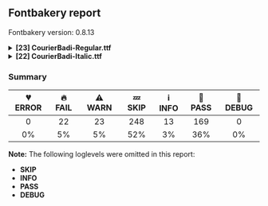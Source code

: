 ## Fontbakery report

Fontbakery version: 0.8.13

<details><summary><b>[23] CourierBadi-Regular.ttf</b></summary><div><details><summary>🔥 <b>FAIL:</b> Check copyright namerecords match license file. (<a href="https://font-bakery.readthedocs.io/en/stable/fontbakery/profiles/googlefonts.html#com.google.fonts/check/name/license">com.google.fonts/check/name/license</a>)</summary><div>


* 🔥 **FAIL** License file OFL.txt exists but NameID 13 (LICENSE DESCRIPTION) value on platform 3 (WINDOWS) is not specified for that. Value was: "Copyright (c) 2023 Joop Kiefte (https://github.com/LaPingvino/courier-badi)

Derived from Courier Prime with original copyright:
Copyright (c) 2015
Quote-Unquote Apps (https://quoteunquoteapps.com)
with Reserved Font Name Courier Prime Source.

This Font Software is licensed under the SIL Open Font License
Version 1.1. This license is copied below
and is also available with a FAQ at: https://scripts.sil.org/OFL


-----------------------------------------------------------
SIL OPEN FONT LICENSE Version 1.1 - 26 February 2007
-----------------------------------------------------------

PREAMBLE
The goals of the Open Font License (OFL) are to stimulate worldwide development of collaborative font projects
to support the font creation efforts of academic and linguistic communities
and to provide a free and open framework in which fonts may be shared and improved in partnership with others.

The OFL allows the licensed fonts to be used
studied
modified and redistributed freely as long as they are not sold by themselves. The fonts
including any derivative works
can be bundled
embedded
redistributed and/or sold with any software provided that any reserved names are not used by derivative works. The fonts and derivatives
however
cannot be released under any other type of license. The requirement for fonts to remain under this license does not apply to any document created using the fonts or their derivatives.

DEFINITIONS
"Font Software" refers to the set of files released by the Copyright Holder(s) under this license and clearly marked as such. This may include source files
build scripts and documentation.

"Reserved Font Name" refers to any names specified as such after the copyright statement(s).

"Original Version" refers to the collection of Font Software components as distributed by the Copyright Holder(s).

"Modified Version" refers to any derivative made by adding to
deleting
or substituting -- in part or in whole -- any of the components of the Original Version
by changing formats or by porting the Font Software to a new environment.

"Author" refers to any designer
engineer
programmer
technical writer or other person who contributed to the Font Software.

PERMISSION & CONDITIONS
Permission is hereby granted
free of charge
to any person obtaining a copy of the Font Software
to use
study
copy
merge
embed
modify
redistribute
and sell modified and unmodified copies of the Font Software
subject to the following conditions:

1) Neither the Font Software nor any of its individual components
in Original or Modified Versions
may be sold by itself.

2) Original or Modified Versions of the Font Software may be bundled
redistributed and/or sold with any software
provided that each copy contains the above copyright notice and this license. These can be included either as stand-alone text files
human-readable headers or in the appropriate machine-readable metadata fields within text or binary files as long as those fields can be easily viewed by the user.

3) No Modified Version of the Font Software may use the Reserved Font Name(s) unless explicit written permission is granted by the corresponding Copyright Holder. This restriction only applies to the primary font name as presented to the users.

4) The name(s) of the Copyright Holder(s) or the Author(s) of the Font Software shall not be used to promote
endorse or advertise any Modified Version
except to acknowledge the contribution(s) of the Copyright Holder(s) and the Author(s) or with their explicit written permission.

5) The Font Software
modified or unmodified
in part or in whole
must be distributed entirely under this license
and must not be distributed under any other license. The requirement for fonts to remain under this license does not apply to any document created using the Font Software.

TERMINATION
This license becomes null and void if any of the above conditions are not met.

DISCLAIMER
THE FONT SOFTWARE IS PROVIDED "AS IS"
WITHOUT WARRANTY OF ANY KIND
EXPRESS OR IMPLIED
INCLUDING BUT NOT LIMITED TO ANY WARRANTIES OF MERCHANTABILITY
FITNESS FOR A PARTICULAR PURPOSE AND NONINFRINGEMENT OF COPYRIGHT
PATENT
TRADEMARK
OR OTHER RIGHT. IN NO EVENT SHALL THE COPYRIGHT HOLDER BE LIABLE FOR ANY CLAIM
DAMAGES OR OTHER LIABILITY
INCLUDING ANY GENERAL
SPECIAL
INDIRECT
INCIDENTAL
OR CONSEQUENTIAL DAMAGES
WHETHER IN AN ACTION OF CONTRACT
TORT OR OTHERWISE
ARISING FROM
OUT OF THE USE OR INABILITY TO USE THE FONT SOFTWARE OR FROM OTHER DEALINGS IN THE FONT SOFTWARE." Must be changed to "This Font Software is licensed under the SIL Open Font License, Version 1.1. This license is available with a FAQ at: https://scripts.sil.org/OFL" [code: wrong]
* ⚠ **WARN** Please consider using HTTPS URLs at name table entry [plat=3, enc=1, name=13] [code: http-in-description]
* ⚠ **WARN** For now we're still accepting http URLs, but you should consider using https instead.
 [code: http]
</div></details><details><summary>🔥 <b>FAIL:</b> Copyright notices match canonical pattern in fonts (<a href="https://font-bakery.readthedocs.io/en/stable/fontbakery/profiles/googlefonts.html#com.google.fonts/check/font_copyright">com.google.fonts/check/font_copyright</a>)</summary><div>


* 🔥 **FAIL** Name Table entry: Copyright notices should match a pattern similar to: "Copyright 2019 The Familyname Project Authors (git url)"
But instead we have got:
"Copyright (c) 2023 Joop Kiefte, Copyright (c) 2015 Quote-Unquote Apps." [code: bad-notice-format]
</div></details><details><summary>🔥 <b>FAIL:</b> Name table entries should not contain line-breaks. (<a href="https://font-bakery.readthedocs.io/en/stable/fontbakery/profiles/googlefonts.html#com.google.fonts/check/name/line_breaks">com.google.fonts/check/name/line_breaks</a>)</summary><div>


* 🔥 **FAIL** Name entry LICENSE_DESCRIPTION on platform WINDOWS contains a line-break. [code: line-break]
</div></details><details><summary>🔥 <b>FAIL:</b> OS/2.fsSelection bit 7 (USE_TYPO_METRICS) is set in all fonts. (<a href="https://font-bakery.readthedocs.io/en/stable/fontbakery/profiles/googlefonts.html#com.google.fonts/check/os2/use_typo_metrics">com.google.fonts/check/os2/use_typo_metrics</a>)</summary><div>


* 🔥 **FAIL** OS/2.fsSelection bit 7 (USE_TYPO_METRICS) wasNOT set in the following fonts: ['fonts/ttf/CourierBadi-Regular.ttf', 'fonts/ttf/CourierBadi-Italic.ttf']. [code: missing-os2-fsselection-bit7]
</div></details><details><summary>🔥 <b>FAIL:</b> Checking OS/2 usWinAscent & usWinDescent. (<a href="https://font-bakery.readthedocs.io/en/stable/fontbakery/profiles/universal.html#com.google.fonts/check/family/win_ascent_and_descent">com.google.fonts/check/family/win_ascent_and_descent</a>)</summary><div>


* 🔥 **FAIL** OS/2.usWinAscent value should be equal or greater than 2087, but got 1827 instead [code: ascent]
* 🔥 **FAIL** OS/2.usWinDescent value should be equal or greater than 1364, but got 838 instead. [code: descent]
</div></details><details><summary>🔥 <b>FAIL:</b> Checking OS/2 Metrics match hhea Metrics. (<a href="https://font-bakery.readthedocs.io/en/stable/fontbakery/profiles/universal.html#com.google.fonts/check/os2_metrics_match_hhea">com.google.fonts/check/os2_metrics_match_hhea</a>)</summary><div>


* 🔥 **FAIL** OS/2 sTypoAscender (1638) and hhea ascent (1827) must be equal. [code: ascender]
</div></details><details><summary>🔥 <b>FAIL:</b> Whitespace glyphs have ink? (<a href="https://font-bakery.readthedocs.io/en/stable/fontbakery/profiles/universal.html#com.google.fonts/check/whitespace_ink">com.google.fonts/check/whitespace_ink</a>)</summary><div>


* 🔥 **FAIL** Glyph "uni202F" has ink. It needs to be replaced by an empty glyph. [code: has-ink]
* 🔥 **FAIL** Glyph "uniFEFF" has ink. It needs to be replaced by an empty glyph. [code: has-ink]
</div></details><details><summary>🔥 <b>FAIL:</b> Glyph names are all valid? (<a href="https://font-bakery.readthedocs.io/en/stable/fontbakery/profiles/universal.html#com.google.fonts/check/valid_glyphnames">com.google.fonts/check/valid_glyphnames</a>)</summary><div>


* 🔥 **FAIL** The following glyph names do not comply with naming conventions: doublestroke-ar, fourabove-ar, fourbelow-ar, gafsarkashabove-ar, kafDotless-ar, kafDotless-ar.fina, miniKeheh-ar, rehabove-ar, stroke-ar, threeabove-ar, threedotshorizontalbelow-ar, twoabove-ar and wasla-ar

 A glyph name must be entirely comprised of characters from the following set: A-Z a-z 0-9 .(period) _(underscore). A glyph name must not start with a digit or period. There are a few exceptions such as the special glyph ".notdef". The glyph names "twocents", "a1", and "_" are all valid, while "2cents" and ".twocents" are not. [code: found-invalid-names]
</div></details><details><summary>🔥 <b>FAIL:</b> Ensure soft_dotted characters lose their dot when combined with marks that replace the dot. (<a href="https://font-bakery.readthedocs.io/en/stable/fontbakery/profiles/universal.html#com.google.fonts/check/soft_dotted">com.google.fonts/check/soft_dotted</a>)</summary><div>


* 🔥 **FAIL** The dot of soft dotted characters used in orthographies must disappear in the following strings: i̊ i̋ j̀ j́ j̃ j̄ j̈ j̑ į̀ į́ į̂ į̃ į̄ į̌ і́ ị̀ ị́ ị̂ ị̃ ị̄

The dot of soft dotted characters should disappear in other cases, for example: i̇ ȋ i̒ i҃ i҄ i҅ i҆ i̦̇ i̦̊ i̦̋ ȋ̦ i̦̒ i̦҃ i̦҄ i̦҅ i̦҆ i̧̇ i̧̊ i̧̋ ȋ̧ [code: soft-dotted]
</div></details><details><summary>🔥 <b>FAIL:</b> Checking correctness of monospaced metadata. (<a href="https://font-bakery.readthedocs.io/en/stable/fontbakery/profiles/name.html#com.google.fonts/check/monospace">com.google.fonts/check/monospace</a>)</summary><div>


* 🔥 **FAIL** On monospaced fonts, the value of post.isFixedPitch must be set to a non-zero value (meaning 'fixed width monospaced'), but got 0 instead. [code: mono-bad-post-isFixedPitch]
* 🔥 **FAIL** The PANOSE numbers are incorrect for a monospaced font. Note: Family Type is set to 0, which does not seem right. [code: mono-bad-panose]
* ⚠ **WARN** The OpenType spec recomments at https://learn.microsoft.com/en-us/typography/opentype/spec/recom#hhea-table that hhea.numberOfHMetrics be set to 3 but this font has 1 instead.
Please read https://github.com/fonttools/fonttools/issues/3014 to decide whether this makes sense for your font. [code: bad-numberOfHMetrics]
</div></details><details><summary>🔥 <b>FAIL:</b> Check glyphs do not have duplicate components which have the same x,y coordinates. (<a href="https://font-bakery.readthedocs.io/en/stable/fontbakery/profiles/glyf.html#com.google.fonts/check/glyf_non_transformed_duplicate_components">com.google.fonts/check/glyf_non_transformed_duplicate_components</a>)</summary><div>


* 🔥 **FAIL** The following glyphs have duplicate components which have the same x,y coordinates:
	* {'glyph': 'second', 'component': 'minute', 'x': 0, 'y': 0} [code: found-duplicates]
</div></details><details><summary>⚠ <b>WARN:</b> Checking OS/2 achVendID. (<a href="https://font-bakery.readthedocs.io/en/stable/fontbakery/profiles/googlefonts.html#com.google.fonts/check/vendor_id">com.google.fonts/check/vendor_id</a>)</summary><div>


* ⚠ **WARN** OS/2 VendorID value '    ' is not yet recognized. If you registered it recently, then it's safe to ignore this warning message. Otherwise, you should set it to your own unique 4 character code, and register it with Microsoft at https://www.microsoft.com/typography/links/vendorlist.aspx
 [code: unknown]
</div></details><details><summary>⚠ <b>WARN:</b> License URL matches License text on name table? (<a href="https://font-bakery.readthedocs.io/en/stable/fontbakery/profiles/googlefonts.html#com.google.fonts/check/name/license_url">com.google.fonts/check/name/license_url</a>)</summary><div>


* ⚠ **WARN** Please consider using HTTPS URLs at name table entry [plat=3, enc=1, name=13] [code: http-in-description]
* ⚠ **WARN** Please consider using HTTPS URLs at name table entry [plat=3, enc=1, name=13] [code: http-in-description]
* ⚠ **WARN** Please consider using HTTPS URLs at name table entry [plat=3, enc=1, name=13] [code: http-in-description]
</div></details><details><summary>⚠ <b>WARN:</b> Name table strings must not contain the string 'Reserved Font Name'. (<a href="https://font-bakery.readthedocs.io/en/stable/fontbakery/profiles/googlefonts.html#com.google.fonts/check/name/rfn">com.google.fonts/check/name/rfn</a>)</summary><div>


* ⚠ **WARN** Name table entry contains "Reserved Font Name" for a family name (Courier Prime Source) that differs from the currently used family name (CourierBadi), which is fine. [code: legacy-familyname]
</div></details><details><summary>⚠ <b>WARN:</b> Ensure fonts have ScriptLangTags declared on the 'meta' table. (<a href="https://font-bakery.readthedocs.io/en/stable/fontbakery/profiles/googlefonts.html#com.google.fonts/check/meta/script_lang_tags">com.google.fonts/check/meta/script_lang_tags</a>)</summary><div>


* ⚠ **WARN** This font file does not have a 'meta' table. [code: lacks-meta-table]
</div></details><details><summary>⚠ <b>WARN:</b> Font contains '.notdef' as its first glyph? (<a href="https://font-bakery.readthedocs.io/en/stable/fontbakery/profiles/universal.html#com.google.fonts/check/mandatory_glyphs">com.google.fonts/check/mandatory_glyphs</a>)</summary><div>


* ⚠ **WARN** Glyph '.notdef' should contain a drawing, but it is empty. [code: empty]
</div></details><details><summary>⚠ <b>WARN:</b> Check font contains no unreachable glyphs (<a href="https://font-bakery.readthedocs.io/en/stable/fontbakery/profiles/universal.html#com.google.fonts/check/unreachable_glyphs">com.google.fonts/check/unreachable_glyphs</a>)</summary><div>


* ⚠ **WARN** The following glyphs could not be reached by codepoint or substitution rules:

	- Threedotsinverted.alt.comp

	- acute.case

	- afii57410.fina.alt

	- afii57411.fina.alt

	- afii57413.fina.alt

	- afii57415.fina.alt

	- afii57415.fina.short

	- afii57415.fina.shorter

	- afii57415.short

	- afii57415.shorter

	- afii57417.alt

	- afii57444.medi.short

	- afii57514.init

	- afii57514.medi

	- afii57534.fina

	- arabic_root.comp

	- bigcircle

	- breve.case

	- caron.cap

	- caron.case

	- cedilla.case

	- charbox.comp

	- circumflex.cap

	- circumflex.case

	- circumflexcomb_acutecomb.cap

	- circumflexcomb_gravecomb.cap

	- circumflexcomb_hookabovecomb.cap

	- circumflexcomb_tildecomb.cap

	- colon.alt

	- colon.arabic

	- comma.alt

	- commaaccent.case

	- dieresis.cap

	- dieresis.case

	- dotaccent.case

	- doublestroke-ar

	- ellipsis.alt1

	- ellipsis.alt2

	- ellipsis.alt3

	- ellipsis.alt4

	- ellipsis.alt5

	- emdash.alt1

	- emdash.alt2

	- emdash.alt3

	- emdash.alt4

	- exclam.arabic

	- fourabove-ar

	- fourbelow-ar

	- gafsarkashabove-ar

	- grave.case

	- hungarumlaut.case

	- hyphen.alt

	- idotaccent

	- ittisal.comp

	- kafDotless-ar

	- kafDotless-ar.fina

	- macron.case

	- miniKeheh-ar

	- ogonek.case

	- percent.arabic.comp

	- period.alt

	- period.arabic

	- perthousandzero

	- rehabove-ar

	- ring.case

	- semicolon.alt

	- stroke-ar

	- tail.comp

	- threeabove-ar

	- threedotshorizontalbelow-ar

	- tilde.case

	- twoabove-ar

	- uni0326.case

	- uni0620.fina

	- uni0620.init

	- uni0620.medi

	- uni063B.fina

	- uni063B.init

	- uni063B.medi

	- uni063C.fina

	- uni063C.init

	- uni063C.medi

	- uni063D.fina

	- uni063D.init

	- uni063D.medi

	- uni063E.fina

	- uni063E.init

	- uni063E.medi

	- uni063F.fina

	- uni063F.init

	- uni063F.medi

	- uni066E.fina

	- uni066E.hah

	- uni066E.init

	- uni066E.medi

	- uni066F.fina

	- uni066F.init

	- uni066F.medi

	- uni0671.fina.alt

	- uni0672.fina

	- uni0672.fina.alt

	- uni0673.fina

	- uni0673.fina.alt

	- uni0674.narrow

	- uni0678.init

	- uni067C.fina

	- uni067C.init

	- uni067C.medi

	- uni067D.fina

	- uni067D.init

	- uni067D.medi

	- uni0681.fina

	- uni0681.init

	- uni0681.medi

	- uni0682.fina

	- uni0682.init

	- uni0682.medi

	- uni0685.fina

	- uni0685.init

	- uni0685.medi

	- uni0689.fina

	- uni068A.fina

	- uni068B.fina

	- uni068F.fina

	- uni0690.fina

	- uni0692.fina

	- uni0693.fina

	- uni0694.fina

	- uni0695.fina

	- uni0696.fina

	- uni0697.fina

	- uni0699.fina

	- uni069A.fina

	- uni069A.init

	- uni069A.medi

	- uni069B.fina

	- uni069B.init

	- uni069B.medi

	- uni069C.fina

	- uni069C.init

	- uni069C.medi

	- uni069D.fina

	- uni069D.init

	- uni069D.medi

	- uni069E.fina

	- uni069E.init

	- uni069E.medi

	- uni069F.fina

	- uni069F.init

	- uni069F.medi

	- uni06A0.fina

	- uni06A0.init

	- uni06A0.medi

	- uni06A1.fina

	- uni06A1.init

	- uni06A1.medi

	- uni06A2.fina

	- uni06A2.init

	- uni06A2.medi

	- uni06A3.fina

	- uni06A3.init

	- uni06A3.medi

	- uni06A5.fina

	- uni06A5.init

	- uni06A5.medi

	- uni06A7.fina

	- uni06A7.init

	- uni06A7.medi

	- uni06A8.fina

	- uni06A8.init

	- uni06A8.medi

	- uni06AA.fina

	- uni06AA.init

	- uni06AA.medi

	- uni06AB.fina

	- uni06AB.init

	- uni06AB.medi

	- uni06AC.fina

	- uni06AC.init

	- uni06AC.medi

	- uni06AE.fina

	- uni06AE.init

	- uni06AE.medi

	- uni06B0.fina

	- uni06B0.init

	- uni06B0.medi

	- uni06B2.fina

	- uni06B2.init

	- uni06B2.medi

	- uni06B4.fina

	- uni06B4.init

	- uni06B4.medi

	- uni06B5.fina

	- uni06B5.init

	- uni06B5.medi

	- uni06B6.fina

	- uni06B6.init

	- uni06B6.medi

	- uni06B7.fina

	- uni06B7.init

	- uni06B7.medi

	- uni06B8.fina

	- uni06B8.init

	- uni06B8.medi

	- uni06B9.fina

	- uni06B9.init

	- uni06B9.medi

	- uni06BC.fina

	- uni06BC.init

	- uni06BC.medi

	- uni06BD.fina

	- uni06BD.init

	- uni06BD.medi

	- uni06BE.init.comp

	- uni06BF.fina

	- uni06BF.init

	- uni06BF.medi

	- uni06C2.fina

	- uni06C3.fina

	- uni06C4.fina

	- uni06CA.fina

	- uni06CD.fina

	- uni06CE.fina

	- uni06CE.init

	- uni06CE.medi

	- uni06CF.fina

	- uni06D1.fina

	- uni06D1.init

	- uni06D1.medi

	- uni06EE.fina

	- uni06EF.fina

	- uni06F4.urdu

	- uni06F7.urdu

	- uni06FA.fina

	- uni06FA.init

	- uni06FA.medi

	- uni06FB.fina

	- uni06FB.init

	- uni06FB.medi

	- uni06FC.fina

	- uni06FC.init

	- uni06FC.medi

	- uni06FE.fina

	- uni06FE.init

	- uni06FE.medi

	- uni06FF.fina

	- uni06FF.init

	- uni06FF.medi

	- uni0750.fina

	- uni0750.init

	- uni0750.medi

	- uni0751.fina

	- uni0751.init

	- uni0751.medi

	- uni0752.fina

	- uni0752.init

	- uni0752.medi

	- uni0753.fina

	- uni0753.init

	- uni0753.medi

	- uni0754.fina

	- uni0754.init

	- uni0754.medi

	- uni0755.fina

	- uni0755.init

	- uni0755.medi

	- uni0756.fina

	- uni0756.init

	- uni0756.medi

	- uni0757.fina

	- uni0757.init

	- uni0757.medi

	- uni0758.fina

	- uni0758.init

	- uni0758.medi

	- uni0759.fina

	- uni075A.fina

	- uni075B.fina

	- uni075C.fina

	- uni075C.init

	- uni075C.medi

	- uni075D.fina

	- uni075D.init

	- uni075D.medi

	- uni075E.fina

	- uni075E.init

	- uni075E.medi

	- uni075F.fina

	- uni075F.init

	- uni075F.medi

	- uni0760.fina

	- uni0760.init

	- uni0760.medi

	- uni0761.fina

	- uni0761.init

	- uni0761.medi

	- uni0762.fina

	- uni0762.init

	- uni0762.medi

	- uni0763.fina

	- uni0763.init

	- uni0763.medi

	- uni0764.fina

	- uni0764.init

	- uni0764.medi

	- uni0765.fina

	- uni0765.init

	- uni0765.medi

	- uni0766.fina

	- uni0766.init

	- uni0766.medi

	- uni0767.fina

	- uni0767.init

	- uni0767.medi

	- uni0768.fina

	- uni0768.init

	- uni0768.medi

	- uni0769.fina

	- uni0769.init

	- uni0769.medi

	- uni076A.fina

	- uni076A.init

	- uni076A.medi

	- uni076B.fina

	- uni076C.fina

	- uni076D.fina

	- uni076D.init

	- uni076D.medi

	- uni076E.fina

	- uni076E.init

	- uni076E.medi

	- uni076F.fina

	- uni076F.init

	- uni076F.medi

	- uni0770.fina

	- uni0770.init

	- uni0770.medi

	- uni0771.fina

	- uni0772.fina

	- uni0772.init

	- uni0772.medi

	- uni0773.fina

	- uni0773.fina.alt

	- uni0774.fina

	- uni0774.fina.alt

	- uni0775.fina

	- uni0775.init

	- uni0775.medi

	- uni0776.fina

	- uni0776.init

	- uni0776.medi

	- uni0777.fina

	- uni0777.init

	- uni0777.medi

	- uni0778.fina

	- uni0779.fina

	- uni077A.fina

	- uni077B.fina

	- uni077C.fina

	- uni077C.init

	- uni077C.medi

	- uni077D.fina

	- uni077D.init

	- uni077D.medi

	- uni077E.fina

	- uni077E.init

	- uni077E.medi

	- uni077F.fina

	- uni077F.init

	- uni077F.medi

	- uni08A0.fina

	- uni08A0.init

	- uni08A0.medi

	- uni08A1.fina

	- uni08A1.init

	- uni08A1.medi

	- uni08A2.fina

	- uni08A2.init

	- uni08A2.medi

	- uni08A3.fina

	- uni08A3.init

	- uni08A3.medi

	- uni08A4.fina

	- uni08A4.init

	- uni08A4.medi

	- uni08A5.fina

	- uni08A5.init

	- uni08A5.medi

	- uni08A6.fina

	- uni08A6.init

	- uni08A6.medi

	- uni08A7.fina

	- uni08A7.init

	- uni08A7.medi

	- uni08A8.fina

	- uni08A8.init

	- uni08A8.medi

	- uni08A9.fina

	- uni08A9.init

	- uni08A9.medi

	- uni08AA.fina

	- uni08AB.fina

	- uni08AC.comp

	- uni08AC.fina

	- uni08AE.fina

	- uni08AF.fina

	- uni08AF.init

	- uni08AF.medi

	- uni08B0.fina

	- uni08B0.init

	- uni08B0.medi

	- uni08B1.fina

	- uni08B2.fina

	- uni08B3.fina

	- uni08B3.init

	- uni08B3.medi

	- uni08B4.fina

	- uni08B4.init

	- uni08B4.medi

	- uni08B6.fina

	- uni08B6.init

	- uni08B6.medi

	- uni08B7.fina

	- uni08B7.init

	- uni08B7.medi

	- uni08B8.fina

	- uni08B8.init

	- uni08B8.medi

	- uni08B9.fina

	- uni08BA.fina

	- uni08BA.init

	- uni08BA.medi

	- uni08BB.fina

	- uni08BB.init

	- uni08BB.medi

	- uni08BC.fina

	- uni08BC.init

	- uni08BC.medi

	- uni08BD.fina

	- uni08BD.init

	- uni08BD.medi

	- uni08BE.fina

	- uni08BE.init

	- uni08BE.medi

	- uni08BF.fina

	- uni08BF.init

	- uni08BF.medi

	- uni08C0.fina

	- uni08C0.init

	- uni08C0.medi

	- uni08C1.fina

	- uni08C1.init

	- uni08C1.medi

	- uni08C2.fina

	- uni08C2.init

	- uni08C2.medi

	- uni08C3.fina

	- uni08C3.init

	- uni08C3.medi

	- uni08C4.fina

	- uni08C4.init

	- uni08C4.medi

	- uni08C5.fina

	- uni08C5.init

	- uni08C5.medi

	- uni08C6.fina

	- uni08C6.init

	- uni08C6.medi

	- uni08C7.fina

	- uni08C7.init

	- uni08C7.medi

	- wasla-ar 

	- zero.slash
 [code: unreachable-glyphs]
</div></details><details><summary>⚠ <b>WARN:</b> Check if each glyph has the recommended amount of contours. (<a href="https://font-bakery.readthedocs.io/en/stable/fontbakery/profiles/universal.html#com.google.fonts/check/contour_count">com.google.fonts/check/contour_count</a>)</summary><div>


* ⚠ **WARN** This check inspects the glyph outlines and detects the total number of contours in each of them. The expected values are infered from the typical ammounts of contours observed in a large collection of reference font families. The divergences listed below may simply indicate a significantly different design on some of your glyphs. On the other hand, some of these may flag actual bugs in the font such as glyphs mapped to an incorrect codepoint. Please consider reviewing the design and codepoint assignment of these to make sure they are correct.

The following glyphs do not have the recommended number of contours:

	- Glyph name: Dcroat	Contours detected: 3	Expected: 2

	- Glyph name: tbar	Contours detected: 2	Expected: 1

	- Glyph name: Uogonek	Contours detected: 2	Expected: 1

	- Glyph name: uhorn	Contours detected: 2	Expected: 1

	- Glyph name: sigma1	Contours detected: 2	Expected: 1

	- Glyph name: uni0469	Contours detected: 5	Expected: 2

	- Glyph name: uni046D	Contours detected: 3	Expected: 2

	- Glyph name: uni046E	Contours detected: 1	Expected: 2

	- Glyph name: uni046F	Contours detected: 1	Expected: 2

	- Glyph name: uni0476	Contours detected: 2	Expected: 3

	- Glyph name: uni0478	Contours detected: 2	Expected: 3

	- Glyph name: uni0479	Contours detected: 2	Expected: 3

	- Glyph name: uni1EA3	Contours detected: 2	Expected: 3

	- Glyph name: uni1EA8	Contours detected: 3	Expected: 4

	- Glyph name: uni1EAA	Contours detected: 3	Expected: 4

	- Glyph name: uni1EB4	Contours detected: 3	Expected: 4

	- Glyph name: uni1EB5	Contours detected: 3	Expected: 4

	- Glyph name: uni1EBB	Contours detected: 2	Expected: 3

	- Glyph name: uni1EC2	Contours detected: 2	Expected: 3

	- Glyph name: uni1EC4	Contours detected: 2	Expected: 3

	- Glyph name: uni1EC9	Contours detected: 1	Expected: 2

	- Glyph name: uni1ECF	Contours detected: 2	Expected: 3

	- Glyph name: uni1ED4	Contours detected: 3	Expected: 4

	- Glyph name: uni1ED6	Contours detected: 3	Expected: 4

	- Glyph name: uni1EE0	Contours detected: 2	Expected: 3 or 4

	- Glyph name: uni1EE1	Contours detected: 2	Expected: 3

	- Glyph name: uni1EE9	Contours detected: 3	Expected: 2

	- Glyph name: uni1EEB	Contours detected: 3	Expected: 2

	- Glyph name: uni1EED	Contours detected: 3	Expected: 2

	- Glyph name: uni1EEE	Contours detected: 1	Expected: 2

	- Glyph name: uni1EEF	Contours detected: 3	Expected: 2

	- Glyph name: uni1EF1	Contours detected: 3	Expected: 2

	- Glyph name: uni202F	Contours detected: 28	Expected: 0

	- Glyph name: minute	Contours detected: 0	Expected: 1

	- Glyph name: second	Contours detected: 0	Expected: 2

	- Glyph name: uni203D	Contours detected: 3	Expected: 2

	- Glyph name: colonmonetary	Contours detected: 2	Expected: 1 or 3

	- Glyph name: lira	Contours detected: 2	Expected: 1

	- Glyph name: summation	Contours detected: 3	Expected: 1

	- Glyph name: uni26AE	Contours detected: 5	Expected: 3

	- Glyph name: uni2E18	Contours detected: 3	Expected: 2

	- Glyph name: uniFEFF	Contours detected: 25	Expected: 0

	- Glyph name: Dcroat	Contours detected: 3	Expected: 2

	- Glyph name: Uogonek	Contours detected: 2	Expected: 1

	- Glyph name: colonmonetary	Contours detected: 2	Expected: 1 or 3

	- Glyph name: lira	Contours detected: 2	Expected: 1

	- Glyph name: summation	Contours detected: 3	Expected: 1

	- Glyph name: tbar	Contours detected: 2	Expected: 1

	- Glyph name: uhorn	Contours detected: 2	Expected: 1

	- Glyph name: uni0469	Contours detected: 5	Expected: 2

	- Glyph name: uni046D	Contours detected: 3	Expected: 2

	- Glyph name: uni046E	Contours detected: 1	Expected: 2

	- Glyph name: uni046F	Contours detected: 1	Expected: 2

	- Glyph name: uni0476	Contours detected: 2	Expected: 3

	- Glyph name: uni0478	Contours detected: 2	Expected: 3

	- Glyph name: uni0479	Contours detected: 2	Expected: 3

	- Glyph name: uni1EA3	Contours detected: 2	Expected: 3

	- Glyph name: uni1EA8	Contours detected: 3	Expected: 4

	- Glyph name: uni1EAA	Contours detected: 3	Expected: 4

	- Glyph name: uni1EB4	Contours detected: 3	Expected: 4

	- Glyph name: uni1EB5	Contours detected: 3	Expected: 4

	- Glyph name: uni1EBB	Contours detected: 2	Expected: 3

	- Glyph name: uni1EC2	Contours detected: 2	Expected: 3

	- Glyph name: uni1EC4	Contours detected: 2	Expected: 3

	- Glyph name: uni1EC9	Contours detected: 1	Expected: 2

	- Glyph name: uni1ECF	Contours detected: 2	Expected: 3

	- Glyph name: uni1ED4	Contours detected: 3	Expected: 4

	- Glyph name: uni1ED6	Contours detected: 3	Expected: 4

	- Glyph name: uni1EE0	Contours detected: 2	Expected: 3 or 4

	- Glyph name: uni1EE1	Contours detected: 2	Expected: 3

	- Glyph name: uni1EE9	Contours detected: 3	Expected: 2

	- Glyph name: uni1EEB	Contours detected: 3	Expected: 2

	- Glyph name: uni1EED	Contours detected: 3	Expected: 2

	- Glyph name: uni1EEE	Contours detected: 1	Expected: 2

	- Glyph name: uni1EEF	Contours detected: 3	Expected: 2

	- Glyph name: uni1EF1	Contours detected: 3	Expected: 2

	- Glyph name: uni202F	Contours detected: 28	Expected: 0

	- Glyph name: uni203D	Contours detected: 3	Expected: 2

	- Glyph name: uni26AE	Contours detected: 5	Expected: 3

	- Glyph name: uni2E18	Contours detected: 3	Expected: 2 

	- Glyph name: uniFEFF	Contours detected: 25	Expected: 0
 [code: contour-count]
</div></details><details><summary>⚠ <b>WARN:</b> Does the font contain a soft hyphen? (<a href="https://font-bakery.readthedocs.io/en/stable/fontbakery/profiles/universal.html#com.google.fonts/check/soft_hyphen">com.google.fonts/check/soft_hyphen</a>)</summary><div>


* ⚠ **WARN** This font has a 'Soft Hyphen' character. [code: softhyphen]
</div></details><details><summary>⚠ <b>WARN:</b> Does GPOS table have kerning information? This check skips monospaced fonts as defined by post.isFixedPitch value (<a href="https://font-bakery.readthedocs.io/en/stable/fontbakery/profiles/gpos.html#com.google.fonts/check/gpos_kerning_info">com.google.fonts/check/gpos_kerning_info</a>)</summary><div>


* ⚠ **WARN** GPOS table lacks kerning information. [code: lacks-kern-info]
</div></details><details><summary>⚠ <b>WARN:</b> Do any segments have colinear vectors? (<a href="https://font-bakery.readthedocs.io/en/stable/fontbakery/profiles/<Section: Outline Correctness Checks>.html#com.google.fonts/check/outline_colinear_vectors">com.google.fonts/check/outline_colinear_vectors</a>)</summary><div>


* ⚠ **WARN** The following glyphs have colinear vectors:

	* afii10196 (U+0475): L<<330.0,756.0>--<487.0,225.0>> -> L<<487.0,225.0>--<510.0,143.0>>

	* afii63167 (U+066D): L<<469.0,471.0>--<479.0,831.0>> -> L<<479.0,831.0>--<479.0,842.0>>

	* angleright (U+232A): L<<313.0,1348.0>--<487.0,1079.0>> -> L<<487.0,1079.0>--<690.0,768.0>>

	* angleright (U+232A): L<<741.0,563.0>--<371.0,-6.0>> -> L<<371.0,-6.0>--<303.0,-111.0>>

	* psi (U+03C8): L<<471.0,-424.0>--<467.0,-215.0>> -> L<<467.0,-215.0>--<467.0,-6.0>>

	* uni0466 (U+0466): L<<537.0,1108.0>--<492.0,887.0>> -> L<<492.0,887.0>--<412.0,553.0>>

	* uni0466 (U+0466): L<<582.0,891.0>--<555.0,1014.0>> -> L<<555.0,1014.0>--<537.0,1108.0>>

	* uni0466 (U+0466): L<<678.0,489.0>--<582.0,891.0>> -> L<<582.0,891.0>--<555.0,1014.0>>

	* uni046B (U+046B): L<<379.0,756.0>--<485.0,621.0>> -> L<<485.0,621.0>--<528.0,563.0>>

	* uni046C (U+046C): L<<350.0,127.0>--<426.0,479.0>> -> L<<426.0,479.0>--<440.0,543.0>>

	* uni046D (U+046D): L<<346.0,127.0>--<412.0,338.0>> -> L<<412.0,338.0>--<426.0,379.0>>

	* uni046D (U+046D): L<<412.0,338.0>--<426.0,379.0>> -> L<<426.0,379.0>--<446.0,424.0>>

	* uni0477 (U+0477): L<<332.0,756.0>--<492.0,225.0>> -> L<<492.0,225.0>--<512.0,143.0>>

	* uni0478 (U+0478): L<<344.0,1124.0>--<504.0,840.0>> -> L<<504.0,840.0>--<539.0,768.0>>

	* uni0482 (U+0482): L<<432.0,227.0>--<518.0,250.0>> -> L<<518.0,250.0>--<614.0,268.0>>

	* uni0495 (U+0495): L<<428.0,547.0>--<545.0,547.0>> -> L<<545.0,547.0>--<625.0,545.0>>

	* uni0496 (U+0496): L<<479.0,127.0>--<479.0,365.0>> -> L<<479.0,365.0>--<477.0,399.0>>

	* uni0496 (U+0496): L<<598.0,401.0>--<596.0,365.0>> -> L<<596.0,365.0>--<596.0,127.0>>

	* uni0496 (U+0496): L<<700.0,598.0>--<610.0,430.0>> -> L<<610.0,430.0>--<598.0,401.0>>

	* uni0497 (U+0497): L<<477.0,127.0>--<477.0,266.0>> -> L<<477.0,266.0>--<475.0,293.0>>

	* uni0497 (U+0497): L<<594.0,756.0>--<594.0,539.0>> -> L<<594.0,539.0>--<596.0,492.0>>

	* uni0497 (U+0497): L<<684.0,418.0>--<610.0,315.0>> -> L<<610.0,315.0>--<598.0,295.0>>

	* uni0499 (U+0499): L<<444.0,117.0>--<483.0,117.0>> -> L<<483.0,117.0>--<508.0,115.0>>

	* uni049C (U+049C): L<<498.0,813.0>--<526.0,844.0>> -> L<<526.0,844.0>--<748.0,1124.0>>

	* uni049E (U+049E): L<<297.0,942.0>--<297.0,639.0>> -> L<<297.0,639.0>--<299.0,584.0>>

	* uni04A0 (U+04A0): L<<471.0,399.0>--<469.0,365.0>> -> L<<469.0,365.0>--<469.0,127.0>>

	* uni04A0 (U+04A0): L<<602.0,612.0>--<487.0,430.0>> -> L<<487.0,430.0>--<471.0,399.0>>

	* uni04C5 (U+04C5): L<<455.0,1028.0>--<455.0,764.0>> -> L<<455.0,764.0>--<453.0,733.0>>

	* uni04C5 (U+04C5): L<<455.0,764.0>--<453.0,733.0>> -> L<<453.0,733.0>--<453.0,696.0>>

	* uni04CD (U+04CD): L<<815.0,127.0>--<815.0,1055.0>> -> L<<815.0,1055.0>--<813.0,1108.0>>

	* uni0512 (U+0512): L<<455.0,1028.0>--<455.0,764.0>> -> L<<455.0,764.0>--<453.0,733.0>>

	* uni0512 (U+0512): L<<455.0,764.0>--<453.0,733.0>> -> L<<453.0,733.0>--<453.0,696.0>>

	* uni06CD (U+06CD): L<<334.0,619.0>--<334.0,618.0>> -> L<<334.0,618.0>--<334.0,616.0>>

	* uni08D4 (U+08D4): L<<289.0,1092.0>--<354.0,1092.0>> -> L<<354.0,1092.0>--<354.0,1092.0>>

	* uni08D4 (U+08D4): L<<354.0,1092.0>--<354.0,1092.0>> -> L<<354.0,1092.0>--<455.0,1092.0>>

	* uni08D4 (U+08D4): L<<791.0,1092.0>--<805.0,1092.0>> -> L<<805.0,1092.0>--<805.0,1092.0>>

	* uni08D4 (U+08D4): L<<805.0,1092.0>--<805.0,1092.0>> -> L<<805.0,1092.0>--<834.0,1092.0>>

	* uni08DB (U+08DB): L<<874.0,1063.0>--<875.0,1063.0>> -> L<<875.0,1063.0>--<875.0,1063.0>>

	* uni08DB (U+08DB): L<<875.0,1063.0>--<875.0,1063.0>> -> L<<875.0,1063.0>--<883.0,1063.0>>

	* uni08DC (U+08DC): L<<337.0,1093.0>--<346.0,1093.0>> -> L<<346.0,1093.0>--<346.0,1093.0>>

	* uni08DC (U+08DC): L<<346.0,1093.0>--<346.0,1093.0>> -> L<<346.0,1093.0>--<348.0,1093.0>>

	* uni08DC (U+08DC): L<<346.0,1093.0>--<348.0,1093.0>> -> L<<348.0,1093.0>--<367.0,1093.0>>

	* uni08DC (U+08DC): L<<650.0,1093.0>--<698.0,1093.0>> -> L<<698.0,1093.0>--<698.0,1093.0>>

	* uni08DE (U+08DE): L<<521.0,1093.0>--<530.0,1093.0>> -> L<<530.0,1093.0>--<530.0,1093.0>>

	* uni08DE (U+08DE): L<<530.0,1093.0>--<530.0,1093.0>> -> L<<530.0,1093.0>--<532.0,1093.0>>

	* uni08DE (U+08DE): L<<530.0,1093.0>--<532.0,1093.0>> -> L<<532.0,1093.0>--<820.0,1093.0>>

	* uni1EC2 (U+1EC2): L<<668.0,1664.0>--<668.0,1661.0>> -> L<<668.0,1661.0>--<668.0,1624.0>>

	* uni203D (U+203D): L<<471.0,618.0>--<467.0,848.0>> -> L<<467.0,848.0>--<459.0,1137.0>>

	* uni203D (U+203D): L<<614.0,1135.0>--<612.0,999.0>> -> L<<612.0,999.0>--<608.0,829.0>>

	* uni2052 (U+2052): L<<156.0,162.0>--<229.0,297.0>> -> L<<229.0,297.0>--<688.0,1145.0>>

	* uni2052 (U+2052): L<<229.0,297.0>--<688.0,1145.0>> -> L<<688.0,1145.0>--<799.0,1348.0>>

	* uni2E18 (U+2E18): L<<428.0,-338.0>--<432.0,-203.0>> -> L<<432.0,-203.0>--<434.0,-33.0>> 

	* uni2E18 (U+2E18): L<<571.0,178.0>--<575.0,-51.0>> -> L<<575.0,-51.0>--<584.0,-340.0>> [code: found-colinear-vectors]
</div></details><details><summary>⚠ <b>WARN:</b> Do outlines contain any jaggy segments? (<a href="https://font-bakery.readthedocs.io/en/stable/fontbakery/profiles/<Section: Outline Correctness Checks>.html#com.google.fonts/check/outline_jaggy_segments">com.google.fonts/check/outline_jaggy_segments</a>)</summary><div>


* ⚠ **WARN** The following glyphs have jaggy segments:

	* Mu (U+039C): L<<815.0,125.0>--<815.0,1102.0>>/B<<815.0,1102.0>-<808.0,1069.0>-<785.5,996.0>> = 11.976132444203333

	* Upsilontonos (U+038E): B<<604.0,1209.0>-<651.0,1144.0>-<670.0,983.0>>/B<<670.0,983.0>-<685.0,1134.0>-<731.0,1204.0>> = 12.40350607454098

	* afii10148 (U+0474): B<<459.0,288.5>-<476.0,196.0>-<481.0,143.0>>/B<<481.0,143.0>-<483.0,187.0>-<501.0,286.0>> = 7.991873962473095

	* afii61664 (U+200C): B<<364.0,360.5>-<350.0,367.0>-<344.0,395.0>>/L<<344.0,395.0>--<344.0,393.0>> = 12.094757077012089

	* uni0466 (U+0466): L<<662.0,553.0>--<678.0,489.0>>/L<<678.0,489.0>--<582.0,891.0>> = 0.6052145972453564

	* uni0468 (U+0468): B<<703.5,960.0>-<696.0,1042.0>-<696.0,1108.0>>/B<<696.0,1108.0>-<690.0,960.0>-<673.0,824.0>> = 2.3215305898326966

	* uni0476 (U+0476): B<<459.0,286.5>-<476.0,195.0>-<481.0,143.0>>/B<<481.0,143.0>-<483.0,180.0>-<497.5,263.5>> = 8.586382616044505

	* uni048A (U+048A): L<<283.0,1124.0>--<283.0,270.0>>/B<<283.0,270.0>-<294.0,329.0>-<412.5,529.5>> = 10.561010691196365

	* uni048A (U+048A): L<<788.0,127.0>--<788.0,981.0>>/B<<788.0,981.0>-<783.0,949.0>-<746.0,878.0>> = 8.880659150520234

	* uni04CD (U+04CD): B<<276.5,1044.0>-<265.0,1086.0>-<260.0,1108.0>>/L<<260.0,1108.0>--<260.0,127.0>> = 12.80426606528674

	* uni04CD (U+04CD): L<<815.0,1055.0>--<813.0,1108.0>>/B<<813.0,1108.0>-<810.0,1087.0>-<794.0,1032.0>> = 10.291181842382318

	* uni0620 (U+0620): B<<587.0,21.0>-<600.0,21.0>-<614.0,20.0>>/B<<614.0,20.0>-<570.0,14.0>-<520.0,12.0>> = 11.850782798400157

	* uni0620 (U+0620): B<<789.0,-81.0>-<726.0,9.0>-<614.0,20.0>>/B<<614.0,20.0>-<725.0,35.0>-<786.0,76.0>> = 13.30532616846234

	* uni08DB (U+08DB): L<<872.0,1028.0>--<872.0,1028.0>>/B<<872.0,1028.0>-<853.0,1029.0>-<841.5,1038.5>> = 3.012787504183286

	* uni08DC (U+08DC): L<<825.0,1044.0>--<825.0,1044.0>>/B<<825.0,1044.0>-<792.0,1045.0>-<778.0,1059.0>> = 1.735704588928346

	* uni08DD (U+08DD): L<<459.0,1047.0>--<459.0,1047.0>>/B<<459.0,1047.0>-<429.0,1049.0>-<415.0,1062.5>> = 3.8140748342903783

	* uni1F59 (U+1F59): B<<629.0,1209.0>-<672.0,1144.0>-<688.0,983.0>>/B<<688.0,983.0>-<702.0,1134.0>-<743.0,1204.0>> = 10.972403989765944

	* uni1F5B (U+1F5B): B<<659.5,1209.0>-<702.0,1144.0>-<719.0,983.0>>/B<<719.0,983.0>-<733.0,1134.0>-<774.0,1204.0>> = 11.324578400118025

	* uni1F5D (U+1F5D): B<<659.5,1209.0>-<702.0,1144.0>-<719.0,983.0>>/B<<719.0,983.0>-<733.0,1134.0>-<774.0,1204.0>> = 11.324578400118025

	* uni1F5F (U+1F5F): B<<649.5,1209.0>-<692.0,1144.0>-<709.0,983.0>>/B<<709.0,983.0>-<723.0,1134.0>-<763.5,1204.0>> = 11.324578400118025

	* uni1FEA (U+1FEA): B<<618.0,1209.0>-<665.0,1144.0>-<684.0,983.0>>/B<<684.0,983.0>-<700.0,1134.0>-<745.5,1204.0>> = 12.778990595616301

	* uni1FEB (U+1FEB): B<<604.0,1209.0>-<651.0,1144.0>-<670.0,983.0>>/B<<670.0,983.0>-<685.0,1134.0>-<731.0,1204.0>> = 12.40350607454098 

	* uni202F (U+202F): L<<340.0,698.0>--<338.0,698.0>>/B<<338.0,698.0>-<356.0,694.0>-<376.5,686.5>> = 12.528807709151492 [code: found-jaggy-segments]
</div></details><details><summary>⚠ <b>WARN:</b> Do outlines contain any semi-vertical or semi-horizontal lines? (<a href="https://font-bakery.readthedocs.io/en/stable/fontbakery/profiles/<Section: Outline Correctness Checks>.html#com.google.fonts/check/outline_semi_vertical">com.google.fonts/check/outline_semi_vertical</a>)</summary><div>


* ⚠ **WARN** The following glyphs have semi-vertical/semi-horizontal lines:

	* phi (U+03C6): L<<471.0,-424.0>--<469.0,-6.0>>

	* uni03DA (U+03DA): L<<471.0,4.0>--<469.0,342.0>>

	* uni03DA (U+03DB): L<<471.0,4.0>--<469.0,342.0>>

	* uni03DF (U+03DF): L<<817.0,-121.0>--<821.0,438.0>>

	* uni08DF (U+08DF): L<<623.0,1094.0>--<768.0,1093.0>>

	* uni08DF (U+08DF): L<<790.0,1046.0>--<643.0,1047.0>>

	* uni0E3F (U+0E3F): L<<459.0,125.0>--<457.0,588.0>>

	* uni0E3F (U+0E3F): L<<586.0,588.0>--<584.0,125.0>>

	* uni1F21 (U+1F21): L<<866.0,-424.0>--<864.0,516.0>>

	* uni1F22 (U+1F22): L<<866.0,-424.0>--<864.0,516.0>>

	* uni1F23 (U+1F23): L<<866.0,-424.0>--<864.0,516.0>>

	* uni1F24 (U+1F24): L<<866.0,-424.0>--<864.0,516.0>>

	* uni1F25 (U+1F25): L<<866.0,-424.0>--<864.0,516.0>>

	* uni1F26 (U+1F26): L<<866.0,-424.0>--<864.0,516.0>>

	* uni1F74 (U+1F74): L<<866.0,-424.0>--<864.0,516.0>>

	* uni1F75 (U+1F75): L<<866.0,-424.0>--<864.0,516.0>>

	* uni1F90 (U+1F90): L<<866.0,-424.0>--<864.0,516.0>>

	* uni1F91 (U+1F91): L<<866.0,-424.0>--<864.0,516.0>>

	* uni1F92 (U+1F92): L<<866.0,-424.0>--<864.0,516.0>>

	* uni1F93 (U+1F93): L<<866.0,-424.0>--<864.0,516.0>>

	* uni1F94 (U+1F94): L<<866.0,-424.0>--<864.0,516.0>>

	* uni1F95 (U+1F95): L<<866.0,-424.0>--<864.0,516.0>>

	* uni1F96 (U+1F96): L<<866.0,-424.0>--<864.0,516.0>>

	* uni1F97 (U+1F97): L<<866.0,-424.0>--<864.0,516.0>>

	* uni1FC2 (U+1FC2): L<<866.0,-424.0>--<864.0,516.0>>

	* uni1FC3 (U+1FC3): L<<866.0,-424.0>--<864.0,516.0>>

	* uni1FC4 (U+1FC4): L<<866.0,-424.0>--<864.0,516.0>>

	* uni1FC6 (U+1FC6): L<<866.0,-424.0>--<864.0,516.0>> 

	* uni1FC7 (U+1FC7): L<<866.0,-424.0>--<864.0,516.0>> [code: found-semi-vertical]
</div></details><br></div></details><details><summary><b>[22] CourierBadi-Italic.ttf</b></summary><div><details><summary>🔥 <b>FAIL:</b> Check copyright namerecords match license file. (<a href="https://font-bakery.readthedocs.io/en/stable/fontbakery/profiles/googlefonts.html#com.google.fonts/check/name/license">com.google.fonts/check/name/license</a>)</summary><div>


* 🔥 **FAIL** License file OFL.txt exists but NameID 13 (LICENSE DESCRIPTION) value on platform 3 (WINDOWS) is not specified for that. Value was: "Copyright (c) 2023 Joop Kiefte (https://github.com/LaPingvino/courier-badi)

Derived from Courier Prime with original copyright:
Copyright (c) 2015
Quote-Unquote Apps (https://quoteunquoteapps.com)
with Reserved Font Name Courier Prime Source.

This Font Software is licensed under the SIL Open Font License
Version 1.1. This license is copied below
and is also available with a FAQ at: https://scripts.sil.org/OFL


-----------------------------------------------------------
SIL OPEN FONT LICENSE Version 1.1 - 26 February 2007
-----------------------------------------------------------

PREAMBLE
The goals of the Open Font License (OFL) are to stimulate worldwide development of collaborative font projects
to support the font creation efforts of academic and linguistic communities
and to provide a free and open framework in which fonts may be shared and improved in partnership with others.

The OFL allows the licensed fonts to be used
studied
modified and redistributed freely as long as they are not sold by themselves. The fonts
including any derivative works
can be bundled
embedded
redistributed and/or sold with any software provided that any reserved names are not used by derivative works. The fonts and derivatives
however
cannot be released under any other type of license. The requirement for fonts to remain under this license does not apply to any document created using the fonts or their derivatives.

DEFINITIONS
"Font Software" refers to the set of files released by the Copyright Holder(s) under this license and clearly marked as such. This may include source files
build scripts and documentation.

"Reserved Font Name" refers to any names specified as such after the copyright statement(s).

"Original Version" refers to the collection of Font Software components as distributed by the Copyright Holder(s).

"Modified Version" refers to any derivative made by adding to
deleting
or substituting -- in part or in whole -- any of the components of the Original Version
by changing formats or by porting the Font Software to a new environment.

"Author" refers to any designer
engineer
programmer
technical writer or other person who contributed to the Font Software.

PERMISSION & CONDITIONS
Permission is hereby granted
free of charge
to any person obtaining a copy of the Font Software
to use
study
copy
merge
embed
modify
redistribute
and sell modified and unmodified copies of the Font Software
subject to the following conditions:

1) Neither the Font Software nor any of its individual components
in Original or Modified Versions
may be sold by itself.

2) Original or Modified Versions of the Font Software may be bundled
redistributed and/or sold with any software
provided that each copy contains the above copyright notice and this license. These can be included either as stand-alone text files
human-readable headers or in the appropriate machine-readable metadata fields within text or binary files as long as those fields can be easily viewed by the user.

3) No Modified Version of the Font Software may use the Reserved Font Name(s) unless explicit written permission is granted by the corresponding Copyright Holder. This restriction only applies to the primary font name as presented to the users.

4) The name(s) of the Copyright Holder(s) or the Author(s) of the Font Software shall not be used to promote
endorse or advertise any Modified Version
except to acknowledge the contribution(s) of the Copyright Holder(s) and the Author(s) or with their explicit written permission.

5) The Font Software
modified or unmodified
in part or in whole
must be distributed entirely under this license
and must not be distributed under any other license. The requirement for fonts to remain under this license does not apply to any document created using the Font Software.

TERMINATION
This license becomes null and void if any of the above conditions are not met.

DISCLAIMER
THE FONT SOFTWARE IS PROVIDED "AS IS"
WITHOUT WARRANTY OF ANY KIND
EXPRESS OR IMPLIED
INCLUDING BUT NOT LIMITED TO ANY WARRANTIES OF MERCHANTABILITY
FITNESS FOR A PARTICULAR PURPOSE AND NONINFRINGEMENT OF COPYRIGHT
PATENT
TRADEMARK
OR OTHER RIGHT. IN NO EVENT SHALL THE COPYRIGHT HOLDER BE LIABLE FOR ANY CLAIM
DAMAGES OR OTHER LIABILITY
INCLUDING ANY GENERAL
SPECIAL
INDIRECT
INCIDENTAL
OR CONSEQUENTIAL DAMAGES
WHETHER IN AN ACTION OF CONTRACT
TORT OR OTHERWISE
ARISING FROM
OUT OF THE USE OR INABILITY TO USE THE FONT SOFTWARE OR FROM OTHER DEALINGS IN THE FONT SOFTWARE." Must be changed to "This Font Software is licensed under the SIL Open Font License, Version 1.1. This license is available with a FAQ at: https://scripts.sil.org/OFL" [code: wrong]
* ⚠ **WARN** Please consider using HTTPS URLs at name table entry [plat=3, enc=1, name=13] [code: http-in-description]
* ⚠ **WARN** For now we're still accepting http URLs, but you should consider using https instead.
 [code: http]
</div></details><details><summary>🔥 <b>FAIL:</b> Copyright notices match canonical pattern in fonts (<a href="https://font-bakery.readthedocs.io/en/stable/fontbakery/profiles/googlefonts.html#com.google.fonts/check/font_copyright">com.google.fonts/check/font_copyright</a>)</summary><div>


* 🔥 **FAIL** Name Table entry: Copyright notices should match a pattern similar to: "Copyright 2019 The Familyname Project Authors (git url)"
But instead we have got:
"Copyright (c) 2023 Joop Kiefte, Copyright (c) 2015 Quote-Unquote Apps." [code: bad-notice-format]
</div></details><details><summary>🔥 <b>FAIL:</b> Name table entries should not contain line-breaks. (<a href="https://font-bakery.readthedocs.io/en/stable/fontbakery/profiles/googlefonts.html#com.google.fonts/check/name/line_breaks">com.google.fonts/check/name/line_breaks</a>)</summary><div>


* 🔥 **FAIL** Name entry LICENSE_DESCRIPTION on platform WINDOWS contains a line-break. [code: line-break]
</div></details><details><summary>🔥 <b>FAIL:</b> OS/2.fsSelection bit 7 (USE_TYPO_METRICS) is set in all fonts. (<a href="https://font-bakery.readthedocs.io/en/stable/fontbakery/profiles/googlefonts.html#com.google.fonts/check/os2/use_typo_metrics">com.google.fonts/check/os2/use_typo_metrics</a>)</summary><div>


* 🔥 **FAIL** OS/2.fsSelection bit 7 (USE_TYPO_METRICS) wasNOT set in the following fonts: ['fonts/ttf/CourierBadi-Regular.ttf', 'fonts/ttf/CourierBadi-Italic.ttf']. [code: missing-os2-fsselection-bit7]
</div></details><details><summary>🔥 <b>FAIL:</b> Checking OS/2 usWinAscent & usWinDescent. (<a href="https://font-bakery.readthedocs.io/en/stable/fontbakery/profiles/universal.html#com.google.fonts/check/family/win_ascent_and_descent">com.google.fonts/check/family/win_ascent_and_descent</a>)</summary><div>


* 🔥 **FAIL** OS/2.usWinAscent value should be equal or greater than 2087, but got 1827 instead [code: ascent]
* 🔥 **FAIL** OS/2.usWinDescent value should be equal or greater than 1364, but got 838 instead. [code: descent]
</div></details><details><summary>🔥 <b>FAIL:</b> Checking OS/2 Metrics match hhea Metrics. (<a href="https://font-bakery.readthedocs.io/en/stable/fontbakery/profiles/universal.html#com.google.fonts/check/os2_metrics_match_hhea">com.google.fonts/check/os2_metrics_match_hhea</a>)</summary><div>


* 🔥 **FAIL** OS/2 sTypoAscender (1638) and hhea ascent (1827) must be equal. [code: ascender]
</div></details><details><summary>🔥 <b>FAIL:</b> Whitespace glyphs have ink? (<a href="https://font-bakery.readthedocs.io/en/stable/fontbakery/profiles/universal.html#com.google.fonts/check/whitespace_ink">com.google.fonts/check/whitespace_ink</a>)</summary><div>


* 🔥 **FAIL** Glyph "uni202F" has ink. It needs to be replaced by an empty glyph. [code: has-ink]
* 🔥 **FAIL** Glyph "uniFEFF" has ink. It needs to be replaced by an empty glyph. [code: has-ink]
</div></details><details><summary>🔥 <b>FAIL:</b> Glyph names are all valid? (<a href="https://font-bakery.readthedocs.io/en/stable/fontbakery/profiles/universal.html#com.google.fonts/check/valid_glyphnames">com.google.fonts/check/valid_glyphnames</a>)</summary><div>


* 🔥 **FAIL** The following glyph names do not comply with naming conventions: doublestroke-ar, fourabove-ar, fourbelow-ar, gafsarkashabove-ar, kafDotless-ar, kafDotless-ar.fina, miniKeheh-ar, rehabove-ar, stroke-ar, threeabove-ar, threedotshorizontalbelow-ar, twoabove-ar and wasla-ar

 A glyph name must be entirely comprised of characters from the following set: A-Z a-z 0-9 .(period) _(underscore). A glyph name must not start with a digit or period. There are a few exceptions such as the special glyph ".notdef". The glyph names "twocents", "a1", and "_" are all valid, while "2cents" and ".twocents" are not. [code: found-invalid-names]
</div></details><details><summary>🔥 <b>FAIL:</b> Ensure soft_dotted characters lose their dot when combined with marks that replace the dot. (<a href="https://font-bakery.readthedocs.io/en/stable/fontbakery/profiles/universal.html#com.google.fonts/check/soft_dotted">com.google.fonts/check/soft_dotted</a>)</summary><div>


* 🔥 **FAIL** The dot of soft dotted characters used in orthographies must disappear in the following strings: i̊ i̋ j̀ j́ j̃ j̄ j̈ j̑ į̀ į́ į̂ į̃ į̄ į̌ і́ ị̀ ị́ ị̂ ị̃ ị̄

The dot of soft dotted characters should disappear in other cases, for example: i̇ ȋ i̒ i҃ i҄ i҅ i҆ i̦̇ i̦̊ i̦̋ ȋ̦ i̦̒ i̦҃ i̦҄ i̦҅ i̦҆ i̧̇ i̧̊ i̧̋ ȋ̧ [code: soft-dotted]
</div></details><details><summary>🔥 <b>FAIL:</b> Checking correctness of monospaced metadata. (<a href="https://font-bakery.readthedocs.io/en/stable/fontbakery/profiles/name.html#com.google.fonts/check/monospace">com.google.fonts/check/monospace</a>)</summary><div>


* 🔥 **FAIL** On monospaced fonts, the value of post.isFixedPitch must be set to a non-zero value (meaning 'fixed width monospaced'), but got 0 instead. [code: mono-bad-post-isFixedPitch]
* 🔥 **FAIL** The PANOSE numbers are incorrect for a monospaced font. Note: Family Type is set to 0, which does not seem right. [code: mono-bad-panose]
* ⚠ **WARN** The OpenType spec recomments at https://learn.microsoft.com/en-us/typography/opentype/spec/recom#hhea-table that hhea.numberOfHMetrics be set to 3 but this font has 2046 instead.
Please read https://github.com/fonttools/fonttools/issues/3014 to decide whether this makes sense for your font. [code: bad-numberOfHMetrics]
* ⚠ **WARN** Font is monospaced but 9 glyphs (0.39%) have a different width. You should check the widths of: ['ellipsis.alt2', 'ellipsis.alt5', 'emdash.alt2', 'emdash.alt3', 'minute', 'second', 'u1F7D9', 'uniFB01', 'uniFB02'] [code: mono-outliers]
</div></details><details><summary>🔥 <b>FAIL:</b> Check glyphs do not have duplicate components which have the same x,y coordinates. (<a href="https://font-bakery.readthedocs.io/en/stable/fontbakery/profiles/glyf.html#com.google.fonts/check/glyf_non_transformed_duplicate_components">com.google.fonts/check/glyf_non_transformed_duplicate_components</a>)</summary><div>


* 🔥 **FAIL** The following glyphs have duplicate components which have the same x,y coordinates:
	* {'glyph': 'second', 'component': 'minute', 'x': 0, 'y': 0} [code: found-duplicates]
</div></details><details><summary>⚠ <b>WARN:</b> Checking OS/2 achVendID. (<a href="https://font-bakery.readthedocs.io/en/stable/fontbakery/profiles/googlefonts.html#com.google.fonts/check/vendor_id">com.google.fonts/check/vendor_id</a>)</summary><div>


* ⚠ **WARN** OS/2 VendorID value '    ' is not yet recognized. If you registered it recently, then it's safe to ignore this warning message. Otherwise, you should set it to your own unique 4 character code, and register it with Microsoft at https://www.microsoft.com/typography/links/vendorlist.aspx
 [code: unknown]
</div></details><details><summary>⚠ <b>WARN:</b> License URL matches License text on name table? (<a href="https://font-bakery.readthedocs.io/en/stable/fontbakery/profiles/googlefonts.html#com.google.fonts/check/name/license_url">com.google.fonts/check/name/license_url</a>)</summary><div>


* ⚠ **WARN** Please consider using HTTPS URLs at name table entry [plat=3, enc=1, name=13] [code: http-in-description]
* ⚠ **WARN** Please consider using HTTPS URLs at name table entry [plat=3, enc=1, name=13] [code: http-in-description]
* ⚠ **WARN** Please consider using HTTPS URLs at name table entry [plat=3, enc=1, name=13] [code: http-in-description]
</div></details><details><summary>⚠ <b>WARN:</b> Name table strings must not contain the string 'Reserved Font Name'. (<a href="https://font-bakery.readthedocs.io/en/stable/fontbakery/profiles/googlefonts.html#com.google.fonts/check/name/rfn">com.google.fonts/check/name/rfn</a>)</summary><div>


* ⚠ **WARN** Name table entry contains "Reserved Font Name" for a family name (Courier Prime Source) that differs from the currently used family name (CourierBadi), which is fine. [code: legacy-familyname]
</div></details><details><summary>⚠ <b>WARN:</b> Ensure fonts have ScriptLangTags declared on the 'meta' table. (<a href="https://font-bakery.readthedocs.io/en/stable/fontbakery/profiles/googlefonts.html#com.google.fonts/check/meta/script_lang_tags">com.google.fonts/check/meta/script_lang_tags</a>)</summary><div>


* ⚠ **WARN** This font file does not have a 'meta' table. [code: lacks-meta-table]
</div></details><details><summary>⚠ <b>WARN:</b> Font contains '.notdef' as its first glyph? (<a href="https://font-bakery.readthedocs.io/en/stable/fontbakery/profiles/universal.html#com.google.fonts/check/mandatory_glyphs">com.google.fonts/check/mandatory_glyphs</a>)</summary><div>


* ⚠ **WARN** Glyph '.notdef' should contain a drawing, but it is empty. [code: empty]
</div></details><details><summary>⚠ <b>WARN:</b> Check font contains no unreachable glyphs (<a href="https://font-bakery.readthedocs.io/en/stable/fontbakery/profiles/universal.html#com.google.fonts/check/unreachable_glyphs">com.google.fonts/check/unreachable_glyphs</a>)</summary><div>


* ⚠ **WARN** The following glyphs could not be reached by codepoint or substitution rules:

	- Threedotsinverted.alt.comp

	- acute.case

	- afii57410.fina.alt

	- afii57411.fina.alt

	- afii57413.fina.alt

	- afii57415.fina.alt

	- afii57415.fina.short

	- afii57415.fina.shorter

	- afii57415.short

	- afii57415.shorter

	- afii57417.alt

	- afii57444.medi.short

	- afii57514.init

	- afii57514.medi

	- afii57534.fina

	- arabic_root.comp

	- bar.double

	- bigcircle

	- breve.case

	- caron.cap

	- caron.case

	- cedilla.case

	- charbox.comp

	- circumflex.cap

	- circumflex.case

	- colon.alt

	- colon.arabic

	- comma.alt

	- dieresis.cap

	- dieresis.case

	- dotaccent.case

	- doublestroke-ar

	- ellipsis.alt1

	- ellipsis.alt2

	- ellipsis.alt3

	- ellipsis.alt4

	- ellipsis.alt5

	- emdash.alt1

	- emdash.alt2

	- emdash.alt3

	- emdash.alt4

	- exclam.arabic

	- fourabove-ar

	- fourbelow-ar

	- gafsarkashabove-ar

	- grave.case

	- hungarumlaut.case

	- hyphen.alt

	- idotaccent

	- ittisal.comp

	- kafDotless-ar

	- kafDotless-ar.fina

	- macron.case

	- miniKeheh-ar

	- ogonek.case

	- percent.arabic.comp

	- period.alt

	- period.arabic

	- perthousandzero

	- rehabove-ar

	- ring.case

	- semicolon.alt

	- stroke-ar

	- tail.comp

	- threeabove-ar

	- threedotshorizontalbelow-ar

	- tilde.case

	- twoabove-ar

	- uni0302_acutecomb.cap

	- uni0302_gravecomb.cap

	- uni0302_hookabovecomb.cap

	- uni0302_tildecomb.cap

	- uni0326.case

	- uni0620.fina

	- uni0620.init

	- uni0620.medi

	- uni063B.fina

	- uni063B.init

	- uni063B.medi

	- uni063C.fina

	- uni063C.init

	- uni063C.medi

	- uni063D.fina

	- uni063D.init

	- uni063D.medi

	- uni063E.fina

	- uni063E.init

	- uni063E.medi

	- uni063F.fina

	- uni063F.init

	- uni063F.medi

	- uni066E.fina

	- uni066E.hah

	- uni066E.init

	- uni066E.medi

	- uni066F.fina

	- uni066F.init

	- uni066F.medi

	- uni0671.fina.alt

	- uni0672.fina

	- uni0672.fina.alt

	- uni0673.fina

	- uni0673.fina.alt

	- uni0674.narrow

	- uni0678.init

	- uni067C.fina

	- uni067C.init

	- uni067C.medi

	- uni067D.fina

	- uni067D.init

	- uni067D.medi

	- uni0681.fina

	- uni0681.init

	- uni0681.medi

	- uni0682.fina

	- uni0682.init

	- uni0682.medi

	- uni0685.fina

	- uni0685.init

	- uni0685.medi

	- uni0689.fina

	- uni068A.fina

	- uni068B.fina

	- uni068F.fina

	- uni0690.fina

	- uni0692.fina

	- uni0693.fina

	- uni0694.fina

	- uni0695.fina

	- uni0696.fina

	- uni0697.fina

	- uni0699.fina

	- uni069A.fina

	- uni069A.init

	- uni069A.medi

	- uni069B.fina

	- uni069B.init

	- uni069B.medi

	- uni069C.fina

	- uni069C.init

	- uni069C.medi

	- uni069D.fina

	- uni069D.init

	- uni069D.medi

	- uni069E.fina

	- uni069E.init

	- uni069E.medi

	- uni069F.fina

	- uni069F.init

	- uni069F.medi

	- uni06A0.fina

	- uni06A0.init

	- uni06A0.medi

	- uni06A1.fina

	- uni06A1.init

	- uni06A1.medi

	- uni06A2.fina

	- uni06A2.init

	- uni06A2.medi

	- uni06A3.fina

	- uni06A3.init

	- uni06A3.medi

	- uni06A5.fina

	- uni06A5.init

	- uni06A5.medi

	- uni06A7.fina

	- uni06A7.init

	- uni06A7.medi

	- uni06A8.fina

	- uni06A8.init

	- uni06A8.medi

	- uni06AA.fina

	- uni06AA.init

	- uni06AA.medi

	- uni06AB.fina

	- uni06AB.init

	- uni06AB.medi

	- uni06AC.fina

	- uni06AC.init

	- uni06AC.medi

	- uni06AE.fina

	- uni06AE.init

	- uni06AE.medi

	- uni06B0.fina

	- uni06B0.init

	- uni06B0.medi

	- uni06B2.fina

	- uni06B2.init

	- uni06B2.medi

	- uni06B4.fina

	- uni06B4.init

	- uni06B4.medi

	- uni06B5.fina

	- uni06B5.init

	- uni06B5.medi

	- uni06B6.fina

	- uni06B6.init

	- uni06B6.medi

	- uni06B7.fina

	- uni06B7.init

	- uni06B7.medi

	- uni06B8.fina

	- uni06B8.init

	- uni06B8.medi

	- uni06B9.fina

	- uni06B9.init

	- uni06B9.medi

	- uni06BC.fina

	- uni06BC.init

	- uni06BC.medi

	- uni06BD.fina

	- uni06BD.init

	- uni06BD.medi

	- uni06BE.init.comp

	- uni06BF.fina

	- uni06BF.init

	- uni06BF.medi

	- uni06C2.fina

	- uni06C3.fina

	- uni06C4.fina

	- uni06CA.fina

	- uni06CD.fina

	- uni06CE.fina

	- uni06CE.init

	- uni06CE.medi

	- uni06CF.fina

	- uni06D1.fina

	- uni06D1.init

	- uni06D1.medi

	- uni06EE.fina

	- uni06EF.fina

	- uni06F4.urdu

	- uni06F7.urdu

	- uni06FA.fina

	- uni06FA.init

	- uni06FA.medi

	- uni06FB.fina

	- uni06FB.init

	- uni06FB.medi

	- uni06FC.fina

	- uni06FC.init

	- uni06FC.medi

	- uni06FE.fina

	- uni06FE.init

	- uni06FE.medi

	- uni06FF.fina

	- uni06FF.init

	- uni06FF.medi

	- uni0750.fina

	- uni0750.init

	- uni0750.medi

	- uni0751.fina

	- uni0751.init

	- uni0751.medi

	- uni0752.fina

	- uni0752.init

	- uni0752.medi

	- uni0753.fina

	- uni0753.init

	- uni0753.medi

	- uni0754.fina

	- uni0754.init

	- uni0754.medi

	- uni0755.fina

	- uni0755.init

	- uni0755.medi

	- uni0756.fina

	- uni0756.init

	- uni0756.medi

	- uni0757.fina

	- uni0757.init

	- uni0757.medi

	- uni0758.fina

	- uni0758.init

	- uni0758.medi

	- uni0759.fina

	- uni075A.fina

	- uni075B.fina

	- uni075C.fina

	- uni075C.init

	- uni075C.medi

	- uni075D.fina

	- uni075D.init

	- uni075D.medi

	- uni075E.fina

	- uni075E.init

	- uni075E.medi

	- uni075F.fina

	- uni075F.init

	- uni075F.medi

	- uni0760.fina

	- uni0760.init

	- uni0760.medi

	- uni0761.fina

	- uni0761.init

	- uni0761.medi

	- uni0762.fina

	- uni0762.init

	- uni0762.medi

	- uni0763.fina

	- uni0763.init

	- uni0763.medi

	- uni0764.fina

	- uni0764.init

	- uni0764.medi

	- uni0765.fina

	- uni0765.init

	- uni0765.medi

	- uni0766.fina

	- uni0766.init

	- uni0766.medi

	- uni0767.fina

	- uni0767.init

	- uni0767.medi

	- uni0768.fina

	- uni0768.init

	- uni0768.medi

	- uni0769.fina

	- uni0769.init

	- uni0769.medi

	- uni076A.fina

	- uni076A.init

	- uni076A.medi

	- uni076B.fina

	- uni076C.fina

	- uni076D.fina

	- uni076D.init

	- uni076D.medi

	- uni076E.fina

	- uni076E.init

	- uni076E.medi

	- uni076F.fina

	- uni076F.init

	- uni076F.medi

	- uni0770.fina

	- uni0770.init

	- uni0770.medi

	- uni0771.fina

	- uni0772.fina

	- uni0772.init

	- uni0772.medi

	- uni0773.fina

	- uni0773.fina.alt

	- uni0774.fina

	- uni0774.fina.alt

	- uni0775.fina

	- uni0775.init

	- uni0775.medi

	- uni0776.fina

	- uni0776.init

	- uni0776.medi

	- uni0777.fina

	- uni0777.init

	- uni0777.medi

	- uni0778.fina

	- uni0779.fina

	- uni077A.fina

	- uni077B.fina

	- uni077C.fina

	- uni077C.init

	- uni077C.medi

	- uni077D.fina

	- uni077D.init

	- uni077D.medi

	- uni077E.fina

	- uni077E.init

	- uni077E.medi

	- uni077F.fina

	- uni077F.init

	- uni077F.medi

	- uni08A0.fina

	- uni08A0.init

	- uni08A0.medi

	- uni08A1.fina

	- uni08A1.init

	- uni08A1.medi

	- uni08A2.fina

	- uni08A2.init

	- uni08A2.medi

	- uni08A3.fina

	- uni08A3.init

	- uni08A3.medi

	- uni08A4.fina

	- uni08A4.init

	- uni08A4.medi

	- uni08A5.fina

	- uni08A5.init

	- uni08A5.medi

	- uni08A6.fina

	- uni08A6.init

	- uni08A6.medi

	- uni08A7.fina

	- uni08A7.init

	- uni08A7.medi

	- uni08A8.fina

	- uni08A8.init

	- uni08A8.medi

	- uni08A9.fina

	- uni08A9.init

	- uni08A9.medi

	- uni08AA.fina

	- uni08AB.fina

	- uni08AC.comp

	- uni08AC.fina

	- uni08AE.fina

	- uni08AF.fina

	- uni08AF.init

	- uni08AF.medi

	- uni08B0.fina

	- uni08B0.init

	- uni08B0.medi

	- uni08B1.fina

	- uni08B2.fina

	- uni08B3.fina

	- uni08B3.init

	- uni08B3.medi

	- uni08B4.fina

	- uni08B4.init

	- uni08B4.medi

	- uni08B6.fina

	- uni08B6.init

	- uni08B6.medi

	- uni08B7.fina

	- uni08B7.init

	- uni08B7.medi

	- uni08B8.fina

	- uni08B8.init

	- uni08B8.medi

	- uni08B9.fina

	- uni08BA.fina

	- uni08BA.init

	- uni08BA.medi

	- uni08BB.fina

	- uni08BB.init

	- uni08BB.medi

	- uni08BC.fina

	- uni08BC.init

	- uni08BC.medi

	- uni08BD.fina

	- uni08BD.init

	- uni08BD.medi

	- uni08BE.fina

	- uni08BE.init

	- uni08BE.medi

	- uni08BF.fina

	- uni08BF.init

	- uni08BF.medi

	- uni08C0.fina

	- uni08C0.init

	- uni08C0.medi

	- uni08C1.fina

	- uni08C1.init

	- uni08C1.medi

	- uni08C2.fina

	- uni08C2.init

	- uni08C2.medi

	- uni08C3.fina

	- uni08C3.init

	- uni08C3.medi

	- uni08C4.fina

	- uni08C4.init

	- uni08C4.medi

	- uni08C5.fina

	- uni08C5.init

	- uni08C5.medi

	- uni08C6.fina

	- uni08C6.init

	- uni08C6.medi

	- uni08C7.fina

	- uni08C7.init

	- uni08C7.medi

	- wasla-ar 

	- zero.slash
 [code: unreachable-glyphs]
</div></details><details><summary>⚠ <b>WARN:</b> Check if each glyph has the recommended amount of contours. (<a href="https://font-bakery.readthedocs.io/en/stable/fontbakery/profiles/universal.html#com.google.fonts/check/contour_count">com.google.fonts/check/contour_count</a>)</summary><div>


* ⚠ **WARN** This check inspects the glyph outlines and detects the total number of contours in each of them. The expected values are infered from the typical ammounts of contours observed in a large collection of reference font families. The divergences listed below may simply indicate a significantly different design on some of your glyphs. On the other hand, some of these may flag actual bugs in the font such as glyphs mapped to an incorrect codepoint. Please consider reviewing the design and codepoint assignment of these to make sure they are correct.

The following glyphs do not have the recommended number of contours:

	- Glyph name: aogonek	Contours detected: 3	Expected: 2

	- Glyph name: Dcroat	Contours detected: 3	Expected: 2

	- Glyph name: Uogonek	Contours detected: 2	Expected: 1

	- Glyph name: uhorn	Contours detected: 2	Expected: 1

	- Glyph name: sigma1	Contours detected: 2	Expected: 1

	- Glyph name: uni0469	Contours detected: 5	Expected: 2

	- Glyph name: uni046D	Contours detected: 3	Expected: 2

	- Glyph name: uni046E	Contours detected: 1	Expected: 2

	- Glyph name: uni046F	Contours detected: 1	Expected: 2

	- Glyph name: uni0476	Contours detected: 2	Expected: 3

	- Glyph name: uni0478	Contours detected: 2	Expected: 3

	- Glyph name: uni0479	Contours detected: 2	Expected: 3

	- Glyph name: uni1EA3	Contours detected: 2	Expected: 3

	- Glyph name: uni1EA8	Contours detected: 3	Expected: 4

	- Glyph name: uni1EAA	Contours detected: 3	Expected: 4

	- Glyph name: uni1EB4	Contours detected: 3	Expected: 4

	- Glyph name: uni1EB5	Contours detected: 3	Expected: 4

	- Glyph name: uni1EBB	Contours detected: 2	Expected: 3

	- Glyph name: uni1EC2	Contours detected: 2	Expected: 3

	- Glyph name: uni1EC4	Contours detected: 2	Expected: 3

	- Glyph name: uni1EC9	Contours detected: 1	Expected: 2

	- Glyph name: uni1ECF	Contours detected: 2	Expected: 3

	- Glyph name: uni1ED4	Contours detected: 3	Expected: 4

	- Glyph name: uni1ED6	Contours detected: 3	Expected: 4

	- Glyph name: uni1EE0	Contours detected: 2	Expected: 3 or 4

	- Glyph name: uni1EE1	Contours detected: 2	Expected: 3

	- Glyph name: uni1EE9	Contours detected: 3	Expected: 2

	- Glyph name: uni1EEB	Contours detected: 3	Expected: 2

	- Glyph name: uni1EED	Contours detected: 3	Expected: 2

	- Glyph name: uni1EEE	Contours detected: 1	Expected: 2

	- Glyph name: uni1EEF	Contours detected: 3	Expected: 2

	- Glyph name: uni1EF1	Contours detected: 3	Expected: 2

	- Glyph name: uni202F	Contours detected: 28	Expected: 0

	- Glyph name: minute	Contours detected: 0	Expected: 1

	- Glyph name: second	Contours detected: 0	Expected: 2

	- Glyph name: uni203D	Contours detected: 3	Expected: 2

	- Glyph name: colonmonetary	Contours detected: 2	Expected: 1 or 3

	- Glyph name: lira	Contours detected: 2	Expected: 1

	- Glyph name: summation	Contours detected: 3	Expected: 1

	- Glyph name: uni26AE	Contours detected: 5	Expected: 3

	- Glyph name: uni2E18	Contours detected: 3	Expected: 2

	- Glyph name: uniFEFF	Contours detected: 25	Expected: 0

	- Glyph name: Dcroat	Contours detected: 3	Expected: 2

	- Glyph name: Uogonek	Contours detected: 2	Expected: 1

	- Glyph name: aogonek	Contours detected: 3	Expected: 2

	- Glyph name: colonmonetary	Contours detected: 2	Expected: 1 or 3

	- Glyph name: lira	Contours detected: 2	Expected: 1

	- Glyph name: summation	Contours detected: 3	Expected: 1

	- Glyph name: uhorn	Contours detected: 2	Expected: 1

	- Glyph name: uni0469	Contours detected: 5	Expected: 2

	- Glyph name: uni046D	Contours detected: 3	Expected: 2

	- Glyph name: uni046E	Contours detected: 1	Expected: 2

	- Glyph name: uni046F	Contours detected: 1	Expected: 2

	- Glyph name: uni0476	Contours detected: 2	Expected: 3

	- Glyph name: uni0478	Contours detected: 2	Expected: 3

	- Glyph name: uni0479	Contours detected: 2	Expected: 3

	- Glyph name: uni1EA3	Contours detected: 2	Expected: 3

	- Glyph name: uni1EA8	Contours detected: 3	Expected: 4

	- Glyph name: uni1EAA	Contours detected: 3	Expected: 4

	- Glyph name: uni1EB4	Contours detected: 3	Expected: 4

	- Glyph name: uni1EB5	Contours detected: 3	Expected: 4

	- Glyph name: uni1EBB	Contours detected: 2	Expected: 3

	- Glyph name: uni1EC2	Contours detected: 2	Expected: 3

	- Glyph name: uni1EC4	Contours detected: 2	Expected: 3

	- Glyph name: uni1EC9	Contours detected: 1	Expected: 2

	- Glyph name: uni1ECF	Contours detected: 2	Expected: 3

	- Glyph name: uni1ED4	Contours detected: 3	Expected: 4

	- Glyph name: uni1ED6	Contours detected: 3	Expected: 4

	- Glyph name: uni1EE0	Contours detected: 2	Expected: 3 or 4

	- Glyph name: uni1EE1	Contours detected: 2	Expected: 3

	- Glyph name: uni1EE9	Contours detected: 3	Expected: 2

	- Glyph name: uni1EEB	Contours detected: 3	Expected: 2

	- Glyph name: uni1EED	Contours detected: 3	Expected: 2

	- Glyph name: uni1EEE	Contours detected: 1	Expected: 2

	- Glyph name: uni1EEF	Contours detected: 3	Expected: 2

	- Glyph name: uni1EF1	Contours detected: 3	Expected: 2

	- Glyph name: uni202F	Contours detected: 28	Expected: 0

	- Glyph name: uni203D	Contours detected: 3	Expected: 2

	- Glyph name: uni26AE	Contours detected: 5	Expected: 3

	- Glyph name: uni2E18	Contours detected: 3	Expected: 2 

	- Glyph name: uniFEFF	Contours detected: 25	Expected: 0
 [code: contour-count]
</div></details><details><summary>⚠ <b>WARN:</b> Does the font contain a soft hyphen? (<a href="https://font-bakery.readthedocs.io/en/stable/fontbakery/profiles/universal.html#com.google.fonts/check/soft_hyphen">com.google.fonts/check/soft_hyphen</a>)</summary><div>


* ⚠ **WARN** This font has a 'Soft Hyphen' character. [code: softhyphen]
</div></details><details><summary>⚠ <b>WARN:</b> Does GPOS table have kerning information? This check skips monospaced fonts as defined by post.isFixedPitch value (<a href="https://font-bakery.readthedocs.io/en/stable/fontbakery/profiles/gpos.html#com.google.fonts/check/gpos_kerning_info">com.google.fonts/check/gpos_kerning_info</a>)</summary><div>


* ⚠ **WARN** GPOS table lacks kerning information. [code: lacks-kern-info]
</div></details><details><summary>⚠ <b>WARN:</b> Do any segments have colinear vectors? (<a href="https://font-bakery.readthedocs.io/en/stable/fontbakery/profiles/<Section: Outline Correctness Checks>.html#com.google.fonts/check/outline_colinear_vectors">com.google.fonts/check/outline_colinear_vectors</a>)</summary><div>


* ⚠ **WARN** The following glyphs have colinear vectors:

	* afii10196 (U+0475): L<<463.0,756.0>--<527.0,225.0>> -> L<<527.0,225.0>--<535.0,143.0>>

	* angleright (U+232A): L<<551.0,1348.0>--<677.0,1079.0>> -> L<<677.0,1079.0>--<825.0,768.0>>

	* angleright (U+232A): L<<840.0,563.0>--<370.0,-6.0>> -> L<<370.0,-6.0>--<283.0,-111.0>>

	* psi (U+03C8): L<<396.0,-424.0>--<429.0,-215.0>> -> L<<429.0,-215.0>--<466.0,-6.0>>

	* uni0466 (U+0466): L<<732.0,1108.0>--<648.0,887.0>> -> L<<648.0,887.0>--<510.0,553.0>>

	* uni0466 (U+0466): L<<739.0,891.0>--<734.0,1014.0>> -> L<<734.0,1014.0>--<732.0,1108.0>>

	* uni0466 (U+0466): L<<764.0,489.0>--<739.0,891.0>> -> L<<739.0,891.0>--<734.0,1014.0>>

	* uni046B (U+046B): L<<512.0,756.0>--<594.0,621.0>> -> L<<594.0,621.0>--<627.0,563.0>>

	* uni046C (U+046C): L<<372.0,127.0>--<510.0,479.0>> -> L<<510.0,479.0>--<536.0,543.0>>

	* uni046D (U+046D): L<<368.0,127.0>--<472.0,338.0>> -> L<<472.0,338.0>--<493.0,379.0>>

	* uni046D (U+046D): L<<472.0,338.0>--<493.0,379.0>> -> L<<493.0,379.0>--<521.0,424.0>>

	* uni0477 (U+0477): L<<465.0,756.0>--<532.0,225.0>> -> L<<532.0,225.0>--<537.0,143.0>>

	* uni0478 (U+0478): L<<542.0,1124.0>--<652.0,840.0>> -> L<<652.0,840.0>--<674.0,768.0>>

	* uni0478 (U+0478): L<<674.0,768.0>--<717.0,838.0>> -> L<<717.0,838.0>--<929.0,1124.0>>

	* uni0482 (U+0482): L<<472.0,227.0>--<562.0,250.0>> -> L<<562.0,250.0>--<661.0,268.0>>

	* uni0495 (U+0495): L<<524.0,547.0>--<641.0,547.0>> -> L<<641.0,547.0>--<721.0,545.0>>

	* uni0496 (U+0496): L<<501.0,127.0>--<543.0,365.0>> -> L<<543.0,365.0>--<547.0,399.0>>

	* uni0496 (U+0496): L<<669.0,401.0>--<660.0,365.0>> -> L<<660.0,365.0>--<618.0,127.0>>

	* uni0496 (U+0496): L<<805.0,598.0>--<686.0,430.0>> -> L<<686.0,430.0>--<669.0,401.0>>

	* uni0497 (U+0497): L<<499.0,127.0>--<524.0,266.0>> -> L<<524.0,266.0>--<527.0,293.0>>

	* uni0497 (U+0497): L<<727.0,756.0>--<689.0,539.0>> -> L<<689.0,539.0>--<683.0,492.0>>

	* uni0497 (U+0497): L<<758.0,418.0>--<666.0,315.0>> -> L<<666.0,315.0>--<650.0,295.0>>

	* uni0499 (U+0499): L<<465.0,117.0>--<504.0,117.0>> -> L<<504.0,117.0>--<528.0,115.0>>

	* uni049C (U+049C): L<<641.0,813.0>--<675.0,844.0>> -> L<<675.0,844.0>--<946.0,1124.0>>

	* uni049E (U+049E): L<<463.0,942.0>--<410.0,639.0>> -> L<<410.0,639.0>--<402.0,584.0>>

	* uni04A0 (U+04A0): L<<541.0,399.0>--<533.0,365.0>> -> L<<533.0,365.0>--<491.0,127.0>>

	* uni04A0 (U+04A0): L<<710.0,612.0>--<563.0,430.0>> -> L<<563.0,430.0>--<541.0,399.0>>

	* uni04C5 (U+04C5): L<<590.0,764.0>--<582.0,733.0>> -> L<<582.0,733.0>--<576.0,696.0>>

	* uni04C5 (U+04C5): L<<636.0,1028.0>--<590.0,764.0>> -> L<<590.0,764.0>--<582.0,733.0>>

	* uni04CD (U+04CD): L<<837.0,127.0>--<1001.0,1055.0>> -> L<<1001.0,1055.0>--<1008.0,1108.0>>

	* uni0512 (U+0512): L<<590.0,764.0>--<582.0,733.0>> -> L<<582.0,733.0>--<576.0,696.0>>

	* uni0512 (U+0512): L<<636.0,1028.0>--<590.0,764.0>> -> L<<590.0,764.0>--<582.0,733.0>>

	* uni203D (U+203D): L<<580.0,618.0>--<617.0,848.0>> -> L<<617.0,848.0>--<659.0,1137.0>>

	* uni203D (U+203D): L<<814.0,1135.0>--<788.0,999.0>> -> L<<788.0,999.0>--<754.0,829.0>>

	* uni2052 (U+2052): L<<185.0,162.0>--<281.0,297.0>> -> L<<281.0,297.0>--<890.0,1145.0>>

	* uni2052 (U+2052): L<<281.0,297.0>--<890.0,1145.0>> -> L<<890.0,1145.0>--<1037.0,1348.0>>

	* uni2E18 (U+2E18): L<<368.0,-338.0>--<396.0,-203.0>> -> L<<396.0,-203.0>--<428.0,-33.0>> 

	* uni2E18 (U+2E18): L<<602.0,178.0>--<566.0,-51.0>> -> L<<566.0,-51.0>--<524.0,-340.0>> [code: found-colinear-vectors]
</div></details><details><summary>⚠ <b>WARN:</b> Do outlines contain any jaggy segments? (<a href="https://font-bakery.readthedocs.io/en/stable/fontbakery/profiles/<Section: Outline Correctness Checks>.html#com.google.fonts/check/outline_jaggy_segments">com.google.fonts/check/outline_jaggy_segments</a>)</summary><div>


* ⚠ **WARN** The following glyphs have jaggy segments:

	* Mu (U+039C): L<<837.0,125.0>--<1009.0,1102.0>>/B<<1009.0,1102.0>-<999.0,1075.0>-<972.0,1018.5>> = 10.338577199564888

	* Upsilontonos (U+038E): B<<845.0,1044.0>-<845.0,1016.0>-<843.0,983.0>>/B<<843.0,983.0>-<885.0,1134.0>-<943.0,1204.0>> = 12.075449967784303

	* afii10148 (U+0474): B<<509.0,204.5>-<508.0,169.0>-<506.0,143.0>>/B<<506.0,143.0>-<516.0,187.0>-<551.5,286.0>> = 8.405560710291214

	* uni0466 (U+0466): L<<760.0,553.0>--<764.0,489.0>>/L<<764.0,489.0>--<739.0,891.0>> = 0.01774687243908398

	* uni0468 (U+0468): B<<872.5,960.0>-<880.0,1042.0>-<891.0,1108.0>>/B<<891.0,1108.0>-<859.0,960.0>-<818.0,824.0>> = 2.738146519354986

	* uni0476 (U+0476): B<<509.0,275.0>-<509.0,189.0>-<506.0,143.0>>/B<<506.0,143.0>-<515.0,180.0>-<544.0,263.5>> = 9.939910133035372

	* uni048A (U+048A): L<<481.0,1124.0>--<331.0,270.0>>/B<<331.0,270.0>-<351.0,329.0>-<505.5,529.5>> = 8.763742651450915

	* uni048A (U+048A): L<<810.0,127.0>--<961.0,981.0>>/B<<961.0,981.0>-<950.0,949.0>-<900.5,878.0>> = 8.943292419114242

	* uni04CD (U+04CD): B<<460.5,1044.0>-<456.0,1086.0>-<455.0,1108.0>>/L<<455.0,1108.0>--<282.0,127.0>> = 12.603878154295307

	* uni04CD (U+04CD): L<<1001.0,1055.0>--<1008.0,1108.0>>/B<<1008.0,1108.0>-<1001.0,1087.0>-<975.5,1032.0>> = 10.911128384283376

	* uni0620 (U+0620): B<<775.0,-81.0>-<727.0,8.0>-<618.0,20.0>>/B<<618.0,20.0>-<732.0,36.0>-<800.0,76.5>> = 14.271818854558248

	* uni1F59 (U+1F59): B<<864.0,1060.0>-<864.0,1025.0>-<861.0,983.0>>/B<<861.0,983.0>-<902.0,1134.0>-<955.5,1204.0>> = 11.10526901331856

	* uni1F5B (U+1F5B): B<<895.0,1058.0>-<895.0,1023.0>-<892.0,983.0>>/B<<892.0,983.0>-<932.0,1134.0>-<986.0,1204.0>> = 10.547755432741646

	* uni1F5D (U+1F5D): B<<895.0,1058.0>-<895.0,1023.0>-<892.0,983.0>>/B<<892.0,983.0>-<932.0,1134.0>-<986.0,1204.0>> = 10.547755432741646

	* uni1F5F (U+1F5F): B<<885.0,1058.0>-<885.0,1023.0>-<882.0,983.0>>/B<<882.0,983.0>-<922.0,1134.0>-<975.5,1204.0>> = 10.547755432741646

	* uni1FEA (U+1FEA): B<<859.0,1044.0>-<859.0,1016.0>-<857.0,983.0>>/B<<857.0,983.0>-<900.0,1134.0>-<957.5,1204.0>> = 12.427039113664158

	* uni1FEB (U+1FEB): B<<845.0,1044.0>-<845.0,1016.0>-<843.0,983.0>>/B<<843.0,983.0>-<885.0,1134.0>-<943.0,1204.0>> = 12.075449967784303

	* uni202F (U+202F): B<<765.0,996.0>-<756.0,1001.0>-<754.0,1026.0>>/L<<754.0,1026.0>--<754.0,1024.0>> = 4.573921259900818

	* uni202F (U+202F): L<<463.0,698.0>--<461.0,698.0>>/B<<461.0,698.0>-<478.0,694.0>-<497.5,686.5>> = 13.240519915187184 

	* uni202F (U+202F): L<<754.0,1026.0>--<754.0,1024.0>>/B<<754.0,1024.0>-<750.0,1055.0>-<747.0,1086.5>> = 7.352379359892374 [code: found-jaggy-segments]
</div></details><br></div></details>

### Summary

| 💔 ERROR | 🔥 FAIL | ⚠ WARN | 💤 SKIP | ℹ INFO | 🍞 PASS | 🔎 DEBUG |
|:-----:|:----:|:----:|:----:|:----:|:----:|:----:|
| 0 | 22 | 23 | 248 | 13 | 169 | 0 |
| 0% | 5% | 5% | 52% | 3% | 36% | 0% |

**Note:** The following loglevels were omitted in this report:
* **SKIP**
* **INFO**
* **PASS**
* **DEBUG**
